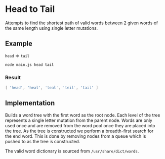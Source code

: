 # Head to Tail

Attempts to find the shortest path of valid words between 2 given words of the same length using single letter mutations.

## Example

`head` ⇒ `tail`

```bash
node main.js head tail
```

### Result

```js
[ 'head', 'heal', 'teal', 'teil', 'tail' ]
```

## Implementation

Builds a word tree with the first word as the root node. Each level of the tree represents a single letter mutation from the parent node. Words are only used once and are removed from the word pool once they are placed into the tree. As the tree is constructed we perform a breadth-first search for the end word. This is done by removing nodes from a queue which is pushed to as the tree is constructed.

The valid word dictionary is sourced from `/usr/share/dict/words`.

